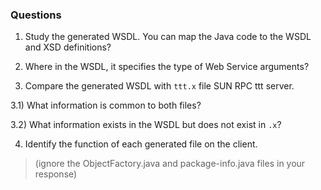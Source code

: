 ### Questions

1) Study the generated WSDL. You can map the Java code to the WSDL and XSD definitions?

2) Where in the WSDL, it specifies the type of Web Service arguments?

3) Compare the generated WSDL with `ttt.x` file SUN RPC ttt server.

3.1) What information is common to both files?

3.2) What information exists in the WSDL but does not exist in `.x`?

4) Identify the function of each generated file on the client.

> (ignore the ObjectFactory.java and package-info.java files in your response)
